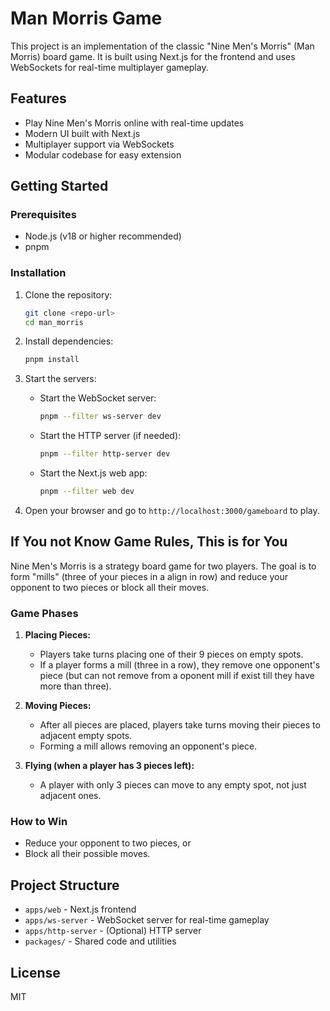 # Man Morris Game

This project is an implementation of the classic "Nine Men's Morris" (Man Morris) board game. It is built using Next.js for the frontend and uses WebSockets for real-time multiplayer gameplay.

## Features

- Play Nine Men's Morris online with real-time updates
- Modern UI built with Next.js
- Multiplayer support via WebSockets
- Modular codebase for easy extension

## Getting Started

### Prerequisites

- Node.js (v18 or higher recommended)
- pnpm

### Installation

1. Clone the repository:
   ```sh
   git clone <repo-url>
   cd man_morris
   ```
2. Install dependencies:
   ```sh
   pnpm install
   ```
3. Start the servers:

   - Start the WebSocket server:
     ```sh
     pnpm --filter ws-server dev
     ```
   - Start the HTTP server (if needed):
     ```sh
     pnpm --filter http-server dev
     ```
   - Start the Next.js web app:
     ```sh
     pnpm --filter web dev
     ```

4. Open your browser and go to `http://localhost:3000/gameboard` to play.

## If You not Know Game Rules, This is for You

Nine Men's Morris is a strategy board game for two players. The goal is to form "mills" (three of your pieces in a align in row) and reduce your opponent to two pieces or block all their moves.

### Game Phases

1. **Placing Pieces:**

   - Players take turns placing one of their 9 pieces on empty spots.
   - If a player forms a mill (three in a row), they remove one opponent's piece (but can not remove from a oponent mill if exist till they have more than three).

2. **Moving Pieces:**

   - After all pieces are placed, players take turns moving their pieces to adjacent empty spots.
   - Forming a mill allows removing an opponent's piece.

3. **Flying (when a player has 3 pieces left):**
   - A player with only 3 pieces can move to any empty spot, not just adjacent ones.

### How to Win

- Reduce your opponent to two pieces, or
- Block all their possible moves.

## Project Structure

- `apps/web` - Next.js frontend
- `apps/ws-server` - WebSocket server for real-time gameplay
- `apps/http-server` - (Optional) HTTP server
- `packages/` - Shared code and utilities

## License

MIT
